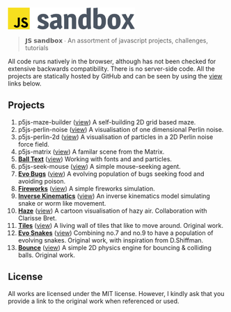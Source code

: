 <p><img height="50" src="https://raw.githubusercontent.com/nebbles/js-sandbox/master/.github/js-sandbox-logo.svg?sanitize=true" alt="Sandbox Logo"></p>

> 𝗝𝗦 𝘀𝗮𝗻𝗱𝗯𝗼𝘅 ∙ An assortment of javascript projects, challenges, tutorials

All code runs natively in the browser, although has not been checked for extensive backwards compatibility. There is no server-side code. All the projects are statically hosted by GitHub and can be seen by using the [view](#projects) links below.

## Projects

1. p5js-maze-builder ([view](https://nebbles.github.io/js-sandbox/p5js-maze-builder)) A self-building 2D grid based maze.
2. p5js-perlin-noise ([view](https://nebbles.github.io/js-sandbox/p5js-perlin-noise)) A visualisation of one dimensional Perlin noise.
3. p5js-perlin-2d ([view](https://nebbles.github.io/js-sandbox/p5js-perlin-2d)) A visualisation of particles in a 2D Perlin noise force field.
4. p5js-matrix ([view](https://nebbles.github.io/js-sandbox/p5js-matrix)) A familar scene from the Matrix.
5. **[Ball Text](https://github.com/nebbles/js-sandbox/tree/master/p5js-balltext)** ([view](https://nebbles.github.io/js-sandbox/p5js-balltext)) Working with fonts and and particles.
6. p5js-seek-mouse ([view](https://nebbles.github.io/js-sandbox/p5js-seek-mouse)) A simple mouse-seeking agent.
7. **[Evo Bugs](https://github.com/nebbles/js-sandbox/tree/master/p5js-evo-bugs)** ([view](https://nebbles.github.io/js-sandbox/p5js-evo-bugs)) A evolving population of bugs seeking food and avoiding poison.
8. **[Fireworks](https://github.com/nebbles/js-sandbox/tree/master/p5js-fireworks)** ([view](https://nebbles.github.io/js-sandbox/p5js-fireworks)) A simple fireworks simulation.
9. **[Inverse Kinematics](https://github.com/nebbles/js-sandbox/tree/master/p5js-inv-kin)** ([view](https://nebbles.github.io/js-sandbox/p5js-inv-kin)) An inverse kinematics model simulating snake or worm like movement.
10. **[Haze](https://github.com/nebbles/js-sandbox/tree/master/p5js-haze)** ([view](https://nebbles.github.io/js-sandbox/p5js-haze)) A cartoon visualisation of hazy air. Collaboration with Clarisse Bret.
11. **[Tiles](https://github.com/nebbles/js-sandbox/tree/master/p5js-tiles)** ([view](https://nebbles.github.io/js-sandbox/p5js-tiles)) A living wall of tiles that like to move around. Original work.
12. **[Evo Snakes](https://github.com/nebbles/js-sandbox/tree/master/p5js-evo-snakes)** ([view](https://nebbles.github.io/js-sandbox/p5js-evo-snakes)) Combining no.7 and no.9 to have a population of evolving snakes. Original work, with inspiration from D.Shiffman.
13. **[Bounce](https://github.com/nebbles/js-sandbox/tree/master/p5js-bounce)** ([view](https://nebbles.github.io/js-sandbox/p5js-bounce)) A simple 2D physics engine for bouncing & colliding balls. Original work.

## License

All works are licensed under the MIT license. However, I kindly ask that you provide a link to the original work when referenced or used.
